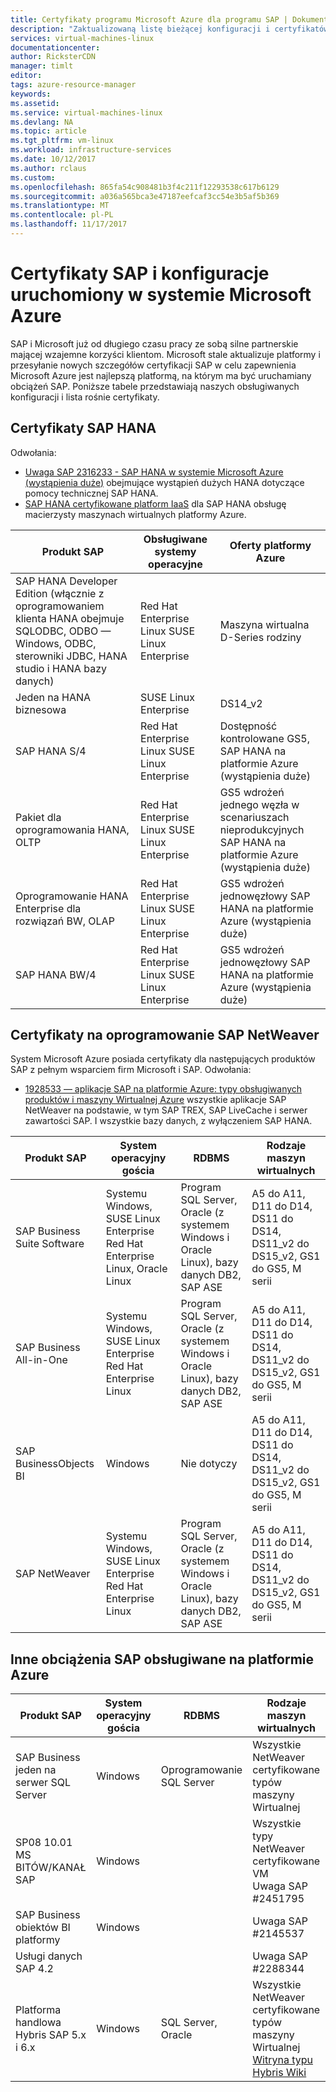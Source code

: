 ```yaml
---
title: Certyfikaty programu Microsoft Azure dla programu SAP | Dokumentacja firmy Microsoft
description: "Zaktualizowaną listę bieżącej konfiguracji i certyfikatów SAP na platformie Azure."
services: virtual-machines-linux
documentationcenter: 
author: RicksterCDN
manager: timlt
editor: 
tags: azure-resource-manager
keywords: 
ms.assetid: 
ms.service: virtual-machines-linux
ms.devlang: NA
ms.topic: article
ms.tgt_pltfrm: vm-linux
ms.workload: infrastructure-services
ms.date: 10/12/2017
ms.author: rclaus
ms.custom: 
ms.openlocfilehash: 865fa54c908481b3f4c211f12293538c617b6129
ms.sourcegitcommit: a036a565bca3e47187eefcaf3cc54e3b5af5b369
ms.translationtype: MT
ms.contentlocale: pl-PL
ms.lasthandoff: 11/17/2017
---
```

# <a name="sap-certifications-and-configurations-running-on-microsoft-azure"></a>Certyfikaty SAP i konfiguracje uruchomiony w systemie Microsoft Azure

SAP i Microsoft już od długiego czasu pracy ze sobą silne partnerskie mającej wzajemne korzyści klientom. Microsoft stale aktualizuje platformy i przesyłanie nowych szczegółów certyfikacji SAP w celu zapewnienia Microsoft Azure jest najlepszą platformą, na którym ma być uruchamiany obciążeń SAP. Poniższe tabele przedstawiają naszych obsługiwanych konfiguracji i lista rośnie certyfikaty. 

## <a name="sap-hana-certifications"></a>Certyfikaty SAP HANA
Odwołania:

- [Uwaga SAP 2316233 - SAP HANA w systemie Microsoft Azure (wystąpienia duże)](https://launchpad.support.sap.com/#/notes/2316233) obejmujące wystąpień dużych HANA dotyczące pomocy technicznej SAP HANA.
- [SAP HANA certyfikowane platform IaaS](https://www.sap.com/dmc/exp/2014-09-02-hana-hardware/enEN/iaas.html#categories=Amazon%20Web%20Services%2CMicrosoft%20Azure) dla SAP HANA obsługę macierzysty maszynach wirtualnych platformy Azure.

| Produkt SAP | Obsługiwane systemy operacyjne | Oferty platformy Azure |
| --- | --- | --- |
| SAP HANA Developer Edition (włącznie z oprogramowaniem klienta HANA obejmuje SQLODBC, ODBO — Windows, ODBC, sterowniki JDBC, HANA studio i HANA bazy danych) | Red Hat Enterprise Linux SUSE Linux Enterprise | Maszyna wirtualna D-Series rodziny |
| Jeden na HANA biznesowa | SUSE Linux Enterprise | DS14_v2 |
| SAP HANA S/4 |Red Hat Enterprise Linux SUSE Linux Enterprise | Dostępność kontrolowane GS5, SAP HANA na platformie Azure (wystąpienia duże) |
| Pakiet dla oprogramowania HANA, OLTP | Red Hat Enterprise Linux SUSE Linux Enterprise | GS5 wdrożeń jednego węzła w scenariuszach nieprodukcyjnych SAP HANA na platformie Azure (wystąpienia duże) |
| Oprogramowanie HANA Enterprise dla rozwiązań BW, OLAP | Red Hat Enterprise Linux SUSE Linux Enterprise | GS5 wdrożeń jednowęzłowy SAP HANA na platformie Azure (wystąpienia duże) |
| SAP HANA BW/4 | Red Hat Enterprise Linux SUSE Linux Enterprise | GS5 wdrożeń jednowęzłowy SAP HANA na platformie Azure (wystąpienia duże) |

## <a name="sap-netweaver-certifications"></a>Certyfikaty na oprogramowanie SAP NetWeaver
System Microsoft Azure posiada certyfikaty dla następujących produktów SAP z pełnym wsparciem firm Microsoft i SAP.
Odwołania:

- [1928533 — aplikacje SAP na platformie Azure: typy obsługiwanych produktów i maszyny Wirtualnej Azure](https://launchpad.support.sap.com/#/notes/1928533) wszystkie aplikacje SAP NetWeaver na podstawie, w tym SAP TREX, SAP LiveCache i serwer zawartości SAP. I wszystkie bazy danych, z wyłączeniem SAP HANA.


| Produkt SAP | System operacyjny gościa | RDBMS | Rodzaje maszyn wirtualnych |
| --- | --- | --- | --- |
| SAP Business Suite Software |Systemu Windows, SUSE Linux Enterprise Red Hat Enterprise Linux, Oracle Linux |Program SQL Server, Oracle (z systemem Windows i Oracle Linux), bazy danych DB2, SAP ASE |A5 do A11, D11 do D14, DS11 do DS14, DS11_v2 do DS15_v2, GS1 do GS5, M serii |
| SAP Business All-in-One |Systemu Windows, SUSE Linux Enterprise Red Hat Enterprise Linux |Program SQL Server, Oracle (z systemem Windows i Oracle Linux), bazy danych DB2, SAP ASE |A5 do A11, D11 do D14, DS11 do DS14, DS11_v2 do DS15_v2, GS1 do GS5, M serii |
| SAP BusinessObjects BI |Windows |Nie dotyczy |A5 do A11, D11 do D14, DS11 do DS14, DS11_v2 do DS15_v2, GS1 do GS5, M serii |
| SAP NetWeaver |Systemu Windows, SUSE Linux Enterprise Red Hat Enterprise Linux |Program SQL Server, Oracle (z systemem Windows i Oracle Linux), bazy danych DB2, SAP ASE |A5 do A11, D11 do D14, DS11 do DS14, DS11_v2 do DS15_v2, GS1 do GS5, M serii |

## <a name="other-sap-workload-supported-on-azure"></a>Inne obciążenia SAP obsługiwane na platformie Azure

| Produkt SAP | System operacyjny gościa | RDBMS | Rodzaje maszyn wirtualnych |
| --- | --- | --- | --- |
| SAP Business jeden na serwer SQL Server | Windows  | Oprogramowanie SQL Server | Wszystkie NetWeaver certyfikowane typów maszyny Wirtualnej |
| SP08 10.01 MS BITÓW/KANAŁ SAP | Windows | | Wszystkie typy NetWeaver certyfikowane VM<br /> Uwaga SAP #2451795 |
| SAP Business obiektów BI platformy | Windows | | Uwaga SAP #2145537 |
| Usługi danych SAP 4.2 | | | Uwaga SAP #2288344 |
| Platforma handlowa Hybris SAP 5.x i 6.x | Windows | SQL Server, Oracle | Wszystkie NetWeaver certyfikowane typów maszyny Wirtualnej<br /> [Witryna typu Hybris Wiki](https://wiki.hybris.com/display/SUP/Using+the+hybris+Platform+with+the+Cloud) |
